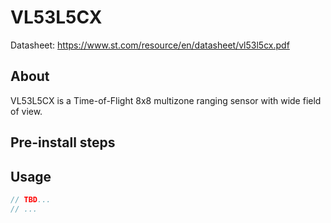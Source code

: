 # VL53L5CX
Datasheet: https://www.st.com/resource/en/datasheet/vl53l5cx.pdf

## About

VL53L5CX is a Time-of-Flight 8x8 multizone ranging sensor with wide field of view.

## Pre-install steps

## Usage
```ts
// TBD...
// ...
```

